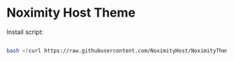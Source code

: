 # Noximity Host Theme

Install script:
```sh

bash <(curl https://raw.githubusercontent.com/NoximityHost/NoximityTheme/master/install.sh?token=GHSAT0AAAAAACFQWABIWTZXQCU4NGD5O3MKZGNCUTA)
```
